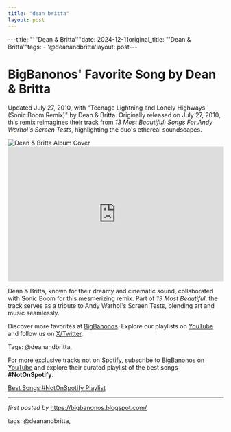 ```yaml
---
title: "dean britta"
layout: post
---
```

---title: "' 'Dean & Britta''"date: 2024-12-11original_title: "'Dean & Britta'"tags:  - '@deanandbritta'layout: post---<!-- Post Title --><h1 >BigBanonos' Favorite Song by Dean & Britta</h1> <!-- Introductory Text --><p >Updated July 27, 2010, with "Teenage Lightning and Lonely Highways (Sonic Boom Remix)" by Dean & Britta. Originally released on July 27, 2010, this remix reimagines their track from *13 Most Beautiful: Songs For Andy Warhol's Screen Tests*, highlighting the duo's ethereal soundscapes.</p> <!-- Featured Image --><div > <img src="https://magnetmagazine.com/wp-content/uploads/2009/01/dean-brita.jpg" alt="Dean & Britta Album Cover" /></div> <!-- YouTube Video Embed --><div > <iframe width="100%" height="315" src="https://www.youtube.com/embed/E9r_p779wiA" title="Dean & Britta - Teenage Lightning (And Lonely Highways) (Sonic Boom Remix)" frameborder="0" allow="accelerometer; autoplay; clipboard-write; encrypted-media; gyroscope; picture-in-picture; web-share" referrerpolicy="strict-origin-when-cross-origin" allowfullscreen></iframe></div> <!-- Song Information --><div > <p>Dean & Britta, known for their dreamy and cinematic sound, collaborated with Sonic Boom for this mesmerizing remix. Part of *13 Most Beautiful*, the track serves as a tribute to Andy Warhol's Screen Tests, blending art and music seamlessly.</p></div> <!-- Footer Links --><div > <p>Discover more favorites at <a href="https://bigbanonos.blogspot.com/" target="_blank">BigBanonos</a>. Explore our playlists on <a href="https://www.youtube.com/@BigBanonos" target="_blank">YouTube</a> and follow us on <a href="https://x.com/bigbanonos" target="_blank">X/Twitter</a>.</p></div> <!-- Tags --><p >Tags: @deanandbritta,</p><!--Subscribe and Playlist Links--><div>    <p>For more exclusive tracks not on Spotify, subscribe to <a href="https://www.youtube.com/@BigBanonos" target="_blank">BigBanonos on YouTube</a> and explore their curated playlist of the best songs <strong>#NotOnSpotify</strong>.</p>    <p><a href="https://www.youtube.com/playlist?list=PLtuNtuTatqI0kFahUCbtbfenC_ET5O_tr" target="_blank">Best Songs #NotOnSpotify Playlist<br /></a></p></div><hr /><p><em>first posted by</em> <a href="https://bigbanonos.blogspot.com/" rel="noopener" target="_new">https://bigbanonos.blogspot.com/</a></p><p>tags: @deanandbritta,</p>